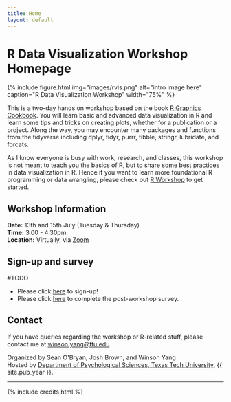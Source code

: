 ```yaml
---
title: Home
layout: default
---
```


# R Data Visualization Workshop Homepage

{% include figure.html img="images/rvis.png" alt="intro image here" caption="R Data Visualization Workshop" width="75%" %}

This is a two-day hands on workshop based on the book [R Graphics Cookbook](https://r-graphics.org). You will learn basic and advanced data visualization in R and learn some tips and tricks on creating plots, whether for a publication or a project. Along the way, you may encounter many packages and functions from the tidyverse including dplyr, tidyr, purrr, tibble, stringr, lubridate, and forcats.

As I know everyone is busy with work, research, and classes, this workshop is not meant to teach you the basics of R, but to share some best practices in data visualization in R. Hence if you want to learn more foundational R programming or data wrangling, please check out [R Workshop](https://winsonfzyang.github.io/RWorkshop) to get started. 

## Workshop Information

**Date:** 13th and 15th July (Tuesday & Thursday)  
**Time:** 3.00 - 4.30pm  
**Location:** Virtually, via [Zoom](https://zoom.us/)




## Sign-up and survey
#TODO
* Please click [here](https://evaluate.ttu.edu/surveys/?s=FTLNWMJ4EW) to sign-up!
* Please click [here]() to complete the post-workshop survey.


## Contact
If you have queries regarding the workshop or R-related stuff, please contact me at winson.yang@ttu.edu

Organized by Sean O'Bryan, Josh Brown, and Winson Yang  
Hosted by [Department of Psychological Sciences, Texas Tech University](http://www.depts.ttu.edu/psy/), {{ site.pub_year }}.

------

{% include credits.html %}
